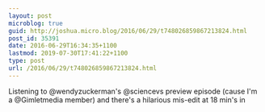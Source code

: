 ```yaml
---
layout: post
microblog: true
guid: http://joshua.micro.blog/2016/06/29/t748026859867213824.html
post_id: 35391
date: 2016-06-29T16:34:35+1100
lastmod: 2019-07-30T17:41:22+1100
type: post
url: /2016/06/29/t748026859867213824.html
---
```

Listening to @wendyzuckerman's @sciencevs preview episode (cause I'm a @Gimletmedia member) and there's a hilarious mis-edit at 18 min's in

